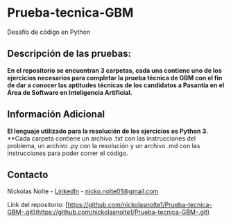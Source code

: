 # Prueba-tecnica-GBM
Desafío de código en Python

## Descripción de las pruebas:
 
**En el repositorio se encuentran 3 carpetas, cada una contiene uno de los ejercicios necesarios para completar la prueba técnica de GBM con el fin de dar a conocer las aptitudes técnicas de los candidatos a Pasantía en el Área de Software en Inteligencia Artificial.**

## Información Adicional

**El lenguaje utilizado para la resolución de los ejercicios es Python 3.**
**Cada carpeta contiene un archivo .txt con las instrucciones del problema, un archivo .py con la resolución y un archivo .md con las instrucciones para poder correr el código. 


## Contacto

Nickolas Nolte - [LinkedIn](https://www.linkedin.com/in/nickolas-nolte/) - nicko.nolte01@gmail.com

Link del repositorio: [https://github.com/nickolasnolte1/Prueba-tecnica-GBM-.git](https://github.com/nickolasnolte1/Prueba-tecnica-GBM-.git)

